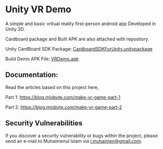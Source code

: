 # Unity VR Demo
A simple and basic vritual reality first-person android app Developed in Unity 3D.

Cardboard package and Built APK are also attached with repository.

Unity CardBoard SDK Package: [CardboardSDKForUnity.unitypackage](/CardboardSDKForUnity.unitypackage)

Build Demo APK File: [VRDemo.apk](/vrDemo.apk)


## Documentation:

Read the articles based on this project here,

Part 1: https://blog.miobyte.com/make-vr-game-part-1

Part 2: https://blog.miobyte.com/make-vr-game-part-2


## Security Vulnerabilities

If you discover a security vulnerability or bugs within the project, please send an e-mail to Muhaimenul Islam via [i.muhaimen@gmail.com](mailto:i.muhaimen@gmail.com).
